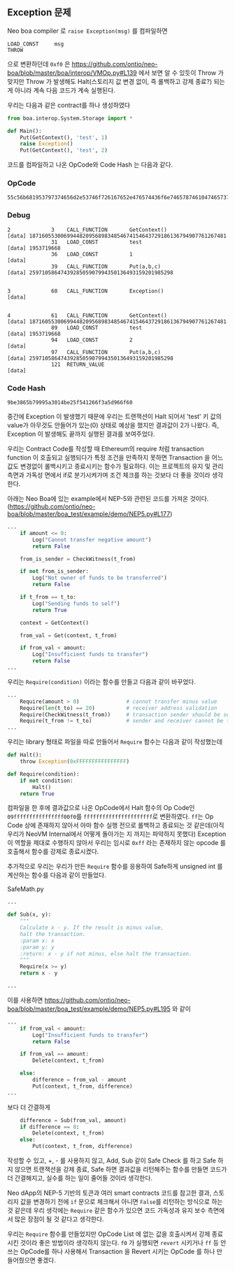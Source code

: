 ## Exception 문제

Neo boa compiler 로 `raise Exception(msg)` 를 컴파일하면

```
LOAD_CONST     msg
THROW
```

으로 변환하던데 `0xf0` 은 https://github.com/ontio/neo-boa/blob/master/boa/interop/VMOp.py#L139 에서 보면 알 수 있듯이 Throw 가 맞지만 
Throw 가 발생해도 Halt(스토리지 값 변경 없이, 즉 롤백하고 강제 종료?) 되는게 아니라 계속 다음 코드가 계속 실행된다.

우리는 다음과 같은 contract를 하나 생성하였다

```python
from boa.interop.System.Storage import *

def Main():
    Put(GetContext(), 'test', 1)
    raise Exception()
    Put(GetContext(), 'test', 2)
```

코드를 컴파일하고 나온 OpCode와 Code Hash 는 다음과 같다.

### OpCode

```
55c56b681953797374656d2e53746f726167652e476574436f6e74657874610474657374515272681253797374656d2e53746f726167652e50757461f0681953797374656d2e53746f726167652e476574436f6e74657874610474657374525272681253797374656d2e53746f726167652e50757461006c7566
```

### Debug

```
2             3    CALL_FUNCTION       GetContext()                                      [data] 187160553006994482095689834854674154643729186136794907761267481
              31   LOAD_CONST          test                                              [data] 1953719668          
              36   LOAD_CONST          1                                                 [data]                     
              39   CALL_FUNCTION       Put(a,b,c)                                        [data] 2597105864743928505907994350136493159201985298


3             60   CALL_FUNCTION       Exception()                                       [data]                     


4             61   CALL_FUNCTION       GetContext()                                      [data] 187160553006994482095689834854674154643729186136794907761267481
              89   LOAD_CONST          test                                              [data] 1953719668          
              94   LOAD_CONST          2                                                 [data]                     
              97   CALL_FUNCTION       Put(a,b,c)                                        [data] 2597105864743928505907994350136493159201985298
              121  RETURN_VALUE                                                          [data]                     

```

### Code Hash
```
9be3865b79995a3014be25f541266f3a5d966f60
```
 
중간에 Exception 이 발생했기 때문에 우리는 트랜잭션이 Halt 되어서 'test' 키 값의 value가 아무것도 안들어가 있는(0) 상태로 예상을 했지만 결과값이 2가
나왔다. 즉, Exception 이 발생해도 끝까지 실행된 결과를 보여주었다.


우리는 Contract Code를 작성할 때 Ethereum의 require 처럼 transaction function 이 호출되고 실행되다가 특정 조건을 만족하지 못하면 Transaction
을 어느 값도 변경없이 롤백시키고 종료시키는 함수가 필요하다. 이는 프로젝트의 유지 및 관리 측면과 가독성 면에서 if로 분기시켜가며 조건 체크를 하는 것보다 더
좋을 것이라 생각한다. 

아래는 Neo Boa에 있는 example에서 NEP-5와 관련된 코드를 가져온 것이다. 
(https://github.com/ontio/neo-boa/blob/master/boa_test/example/demo/NEP5.py#L177)

```python
...
    if amount <= 0:
        Log("Cannot transfer negative amount")
        return False

    from_is_sender = CheckWitness(t_from)

    if not from_is_sender:
        Log("Not owner of funds to be transferred")
        return False

    if t_from == t_to:
        Log("Sending funds to self")
        return True

    context = GetContext()

    from_val = Get(context, t_from)

    if from_val < amount:
        Log("Insufficient funds to transfer")
        return False
...
```

우리는 `Require(condition)` 이라는 함수를 만들고 다음과 같이 바꾸었다.
```python
...
    Require(amount > 0)               # cannot transfer minus value
    Require(len(t_to) == 20)          # receiver address validation
    Require(CheckWitness(t_from))     # transaction sender should be sender
    Require(t_from != t_to)           # sender and receiver cannot be the same
...
```

우리는 library 형태로 파일을 따로 만들어서 `Require` 함수는 다음과 같이 작성했는데

```python
def Halt():
    throw Exception(0xFFFFFFFFFFFFFFFF)

def Require(condition):
    if not condition:
        Halt()
    return True
```

컴파일을 한 후에 결과값으로 나온 OpCode에서 Halt 함수의 Op Code인 `09ffffffffffffffff00f0`를 `ffffffffffffffffffffff`로 변환하였다. 
`ff`는 Op Code 상에 존재하지 않아서 아마 함수 실행 전으로 롤백하고 종료되는 것 같은데(아직 우리가 NeoVM Internal에서 어떻게 돌아가는 지 까지는
파악하지 못했다) Exception이 역할을 제대로 수행하지 않아서 우리는 임시로 `0xff` 라는 존재하지 않는 opcode 를 호출해서 함수를 강제로 종료시켰다.

추가적으로 우리는 우리가 만든 `Require` 함수를 응용하여 Safe하게 unsigned int 를 계산하는 함수를 다음과 같이 만들었다.

SafeMath.py
```python
...

def Sub(x, y):
    """
    Calculate x - y. If the result is minus value,
    halt the transaction.
    :param x: x
    :param y: y
    :return: x - y if not minus, else halt the transaction.
    """
    Require(x >= y)
    return x - y

...
```

이를 사용하면 https://github.com/ontio/neo-boa/blob/master/boa_test/example/demo/NEP5.py#L195 와 같이

```python
...
    if from_val < amount:
        Log("Insufficient funds to transfer")
        return False

    if from_val == amount:
        Delete(context, t_from)

    else:
        difference = from_val - amount
        Put(context, t_from, difference)
...
```

보다 더 간결하게

```python
    difference = Sub(from_val, amount)
    if difference == 0:
        Delete(context, t_from)
    else:
        Put(context, t_from, difference)
```

작성할 수 있고, +, - 를 사용하지 않고, Add, Sub 같이 Safe Check 를 하고 Safe 하지 않으면 트랜잭션을 강제 종료, Safe 하면 결과값을 리턴해주는 함수를
만들면 코드가 더 간결해지고, 실수를 하는 일이 줄어들 것이라 생각한다.


Neo dApp의 NEP-5 기반의 토큰과 여러 smart contracts 코드를 참고한 결과, 스토리지 값을 변경하기 전에 `if` 문으로 체크해서 아니면 `False`를 리턴하는 
방식으로 하는 것 같은데 우리 생각에는 `Require` 같은 함수가 있으면 코드 가독성과 유지 보수 측면에서 많은 장점이 될 것 같다고 생각한다. 

우리는 `Require` 함수를 만들었지만 OpCode List 에 없는 값을 호출시켜서 강제 종료 시킨 것이라 좋은 방법이라 생각하지 않는다. `f0` 가 실행되면 `revert`
시키거나 `ff` 등 안쓰는 OpCode를 하나 사용해서 Transaction 을 Revert 시키는 OpCode 를 하나 만들어줬으면 좋겠다.
